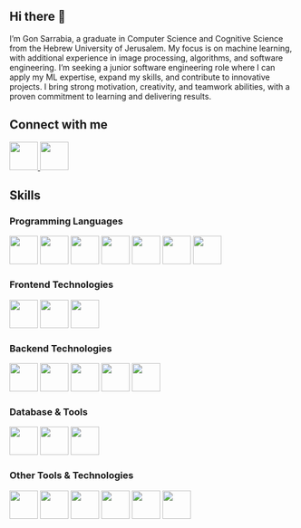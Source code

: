 ## Hi there 👋

I’m Gon Sarrabia, a graduate in Computer Science and Cognitive Science from the Hebrew University of Jerusalem. My focus is on machine learning, with additional experience in image processing, algorithms, and software engineering. I’m seeking a junior software engineering role where I can apply my ML expertise, expand my skills, and contribute to innovative projects. I bring strong motivation, creativity, and teamwork abilities, with a proven commitment to learning and delivering results.

## Connect with me
<p align="left">
  <a href="https://www.linkedin.com/in/gon-sarrabia-b1aa41294/" target="_blank">
    <img src="https://skillicons.dev/icons?i=linkedin" height="50"/>
  </a>
  <a href="mailto:gon.sarrabia@gmail.com" target="_blank">
    <img src="https://cdn-icons-png.flaticon.com/512/281/281769.png" height="50"/>
  </a>
</p>

## Skills
### Programming Languages
<p align="left">
  <img src="https://skillicons.dev/icons?i=python" height="50"/>
  <img src="https://skillicons.dev/icons?i=java" height="50"/>
  <img src="https://skillicons.dev/icons?i=c" height="50"/>
  <img src="https://skillicons.dev/icons?i=cpp" height="50"/>
  <img src="https://skillicons.dev/icons?i=js" height="50"/>
  <img src="https://skillicons.dev/icons?i=ts" height="50"/>
  <img src="https://skillicons.dev/icons?i=r" height="50"/>
</p>

### Frontend Technologies
<p align="left">
  <img src="https://skillicons.dev/icons?i=react" height="50"/>
  <img src="https://skillicons.dev/icons?i=html" height="50"/>
  <img src="https://skillicons.dev/icons?i=css" height="50"/>
</p>

### Backend Technologies
<p align="left">
  <img src="https://skillicons.dev/icons?i=pytorch" height="50"/>
  <img src="https://skillicons.dev/icons?i=tensorflow" height="50"/>
  <img src="https://skillicons.dev/icons?i=prisma" height="50"/>
  <img src="https://skillicons.dev/icons?i=nodejs" height="50"/>
  <img src="https://skillicons.dev/icons?i=fastapi" height="50"/>
</p>

### Database & Tools
<p align="left">
  <img src="https://skillicons.dev/icons?i=postgresql" height="50"/>
  <img src="https://skillicons.dev/icons?i=mongodb" height="50"/>
  <img src="https://skillicons.dev/icons?i=supabase" height="50"/>
</p>

### Other Tools & Technologies
<p align="left">
  <img src="https://skillicons.dev/icons?i=git" height="50"/>
  <img src="https://skillicons.dev/icons?i=github" height="50"/>
  <img src="https://skillicons.dev/icons?i=postman" height="50"/>
  <img src="https://upload.wikimedia.org/wikipedia/commons/3/38/Jupyter_logo.svg" height="50"/>
  <img src="https://skillicons.dev/icons?i=vscode" height="50"/>
  <img src="https://skillicons.dev/icons?i=figma" height="50"/>
</p>

